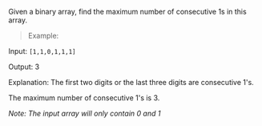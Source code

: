 Given a binary array, find the maximum number of consecutive 1s in this array.

>Example:

Input: `[1,1,0,1,1,1]`

Output: 3

Explanation: The first two digits or the last three digits are consecutive 1's.

The maximum number of consecutive 1's is 3.

*Note: The input array will only contain 0 and 1*
